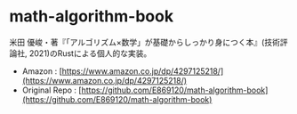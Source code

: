 # math-algorithm-book

米田 優峻・著『「アルゴリズム×数学」が基礎からしっかり身につく本』(技術評論社, 2021)のRustによる個人的な実装。

* Amazon : [https://www.amazon.co.jp/dp/4297125218/](https://www.amazon.co.jp/dp/4297125218/)
* Original Repo : [https://github.com/E869120/math-algorithm-book](https://github.com/E869120/math-algorithm-book)
